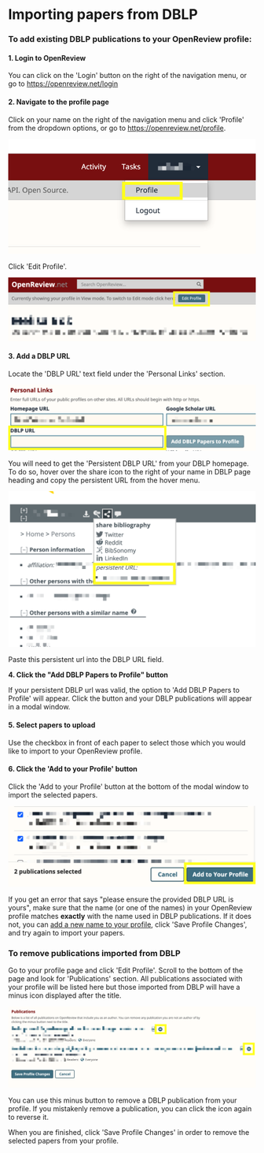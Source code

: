 # Importing papers from DBLP

### **To add existing DBLP publications to your OpenReview profile**:

#### 1. Login to OpenReview

You can click on the 'Login' button on the right of the navigation menu, or go to https://openreview.net/login

#### 2. Navigate to the profile page

Click on your name on the right of the navigation menu and click 'Profile' from the dropdown options, or go to https://openreview.net/profile.

![](<../../.gitbook/assets/image (2) (1) (1).png>)

Click 'Edit Profile'.&#x20;

![](<../../.gitbook/assets/image (3) (1).png>)

#### 3. Add a DBLP URL&#x20;

Locate the 'DBLP URL' text field under the 'Personal Links' section.

![](<../../.gitbook/assets/image (8) (1) (1).png>)

You will need to get the 'Persistent DBLP URL' from your DBLP homepage. To do so, hover over the share icon to the right of your name in DBLP page heading and copy the persistent URL from the hover menu.

![](<../../.gitbook/assets/image (9) (1) (1).png>)

Paste this persistent url into the DBLP URL field.

**4. Click the "Add DBLP Papers to Profile" button**

If your persistent DBLP url was valid, the option to 'Add DBLP Papers to Profile' will appear. Click the button and your DBLP publications will appear in a modal window.&#x20;

#### 5. Select papers to upload

Use the checkbox in front of each paper to select those which you would like to import to your OpenReview profile.&#x20;

#### 6. Click the 'Add to your Profile' button

Click the 'Add to your Profile' button at the bottom of the modal window to import the selected papers.&#x20;

![](<../../.gitbook/assets/image (4) (1).png>)

If you get an error that says "please ensure the provided DBLP URL is yours", make sure that the name (or one of the names) in your OpenReview profile matches **exactly** with the name used in DBLP publications. If it does not, you can [add a new name to your profile](add-or-remove-a-name-from-your-profile.md), click 'Save Profile Changes', and try again to import your papers.&#x20;

### To remove publications imported from DBLP

Go to your profile page and click 'Edit Profile'. Scroll to the bottom of the page and look for 'Publications' section. All publications associated with your profile will be listed here but those imported from DBLP will have a minus icon displayed after the title.

![](<../../.gitbook/assets/image (1) (1) (1).png>)

You can use this minus button to remove a DBLP publication from your profile. If you mistakenly remove a publication, you can click the icon again to reverse it.

When you are finished, click 'Save Profile Changes' in order to remove the selected papers from your profile.&#x20;
